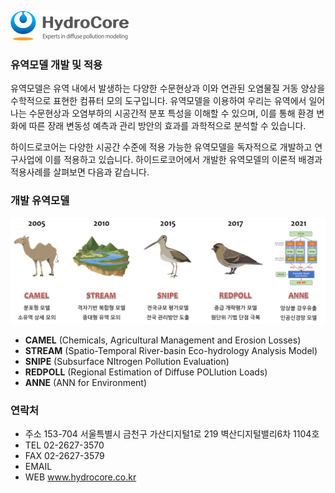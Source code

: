 
![CI](./images/HydroCore_Eng.png)


### 유역모델 개발 및 적용

유역모델은 유역 내에서 발생하는 다양한 수문현상과 이와 연관된 오염물질 거동 양상을 수학적으로 표현한 컴퓨터 모의 도구입니다. 유역모델을 이용하여 우리는 유역에서 일어나는 수문현상과 오염부하의 시공간적 분포 특성을 이해할 수 있으며, 이를 통해 환경 변화에 따른 장래 변동성 예측과 관리 방안의 효과를 과학적으로 분석할 수 있습니다.

하이드로코어는 다양한 시공간 수준에 적용 가능한 유역모델을 독자적으로 개발하고 연구사업에 이를 적용하고 있습니다. 하이드로코어에서 개발한 유역모델의 이론적 배경과 적용사례를 살펴보면 다음과 같습니다.

### 개발 유역모델

![Models](./images/models.jpg)

- **CAMEL** (Chemicals, Agricultural Management and Erosion Losses)
- **STREAM** (Spatio-Temporal River-basin Eco-hydrology Analysis Model)
- **SNIPE** (Subsurface NItrogen Pollution Evaluation)
- **REDPOLL** (Regional Estimation of Diffuse POLlution Loads)
- **ANNE** (ANN for Environment)


### 연락처

- 주소	153-704 서울특별시 금천구 가산디지털1로 219 벽산디지털밸리6차 1104호
- TEL	02-2627-3570
- FAX	02-2627-3579
- EMAIL	
- WEB	www.hydrocore.co.kr